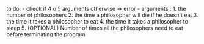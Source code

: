 to do:
	- check if 4 o 5 arguments otherwise => error
	- arguments :
		1. the number of philosophers
		2. the time a philosopher will die if he doesn't eat
		3. the time it takes a philosopher to eat
		4. the time it takes a philosopher to sleep
		5. (OPTIONAL) Number of times all the philosophers need to eat before terminating the program